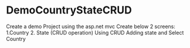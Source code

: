 # DemoCountryStateCRUD
Create a demo Project using the asp.net mvc 
Create below 2 screens:
1.Country 2. State (CRUD operation)
Using CRUD  Adding  state and Select Country 
